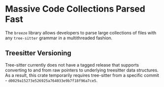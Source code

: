 # Massive Code Collections Parsed Fast

The `breeze` library allows developers to parse large collections of files with any `tree-sitter`
grammar in a multithreaded fashion.

## Treesitter Versioning

Tree-sitter currently does not have a tagged release that supports converting to and from raw pointers to underlying treesitter data structures.
As a result, this crate temporarily requires tree-sitter from a specific commit - `d0029a15273e526925a764033e9b7f18f96a7ce5`.
